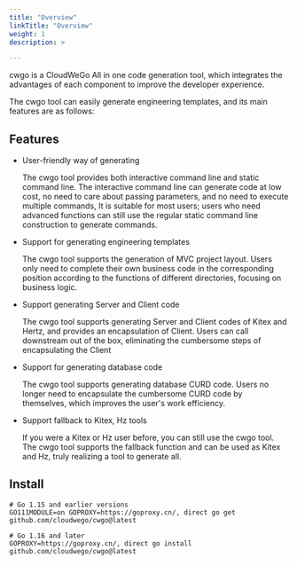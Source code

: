 ```yaml
---
title: "Overview"
linkTitle: "Overview"
weight: 1
description: >

---
```



cwgo is a CloudWeGo All in one code generation tool, which integrates the advantages of each component to improve the developer experience.

The cwgo tool can easily generate engineering templates, and its main features are as follows:

## Features
- User-friendly way of generating

  The cwgo tool provides both interactive command line and static command line. The interactive command line can generate code at low cost, no need to care about passing parameters, and no need to execute multiple commands,
  It is suitable for most users; users who need advanced functions can still use the regular static command line construction to generate commands.
- Support for generating engineering templates

  The cwgo tool supports the generation of MVC project layout. Users only need to complete their own business code in the corresponding position according to the functions of different directories, focusing on business logic.
- Support generating Server and Client code

  The cwgo tool supports generating Server and Client codes of Kitex and Hertz, and provides an encapsulation of Client. Users can call downstream out of the box, eliminating the cumbersome steps of encapsulating the Client
- Support for generating database code

  The cwgo tool supports generating database CURD code. Users no longer need to encapsulate the cumbersome CURD code by themselves, which improves the user's work efficiency.
- Support fallback to Kitex, Hz tools

  If you were a Kitex or Hz user before, you can still use the cwgo tool. The cwgo tool supports the fallback function and can be used as Kitex and Hz, truly realizing a tool to generate all.

## Install
```
# Go 1.15 and earlier versions
GO111MODULE=on GOPROXY=https://goproxy.cn/, direct go get github.com/cloudwego/cwgo@latest

# Go 1.16 and later
GOPROXY=https://goproxy.cn/, direct go install github.com/cloudwego/cwgo@latest
```
